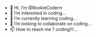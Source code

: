 - 👋 Hi, I’m @RookieCoderrr
- 👀 I’m interested in coding...
- 🌱 I’m currently learning coding...
- 💞️ I’m looking to collaborate on coding...
- 📫 How to reach me ? coding!!!...

<!---
RookieCoderrr/RookieCoderrr is a ✨ special ✨ repository because its `README.md` (this file) appears on your GitHub profile.
You can click the Preview link to take a look at your changes.
--->
